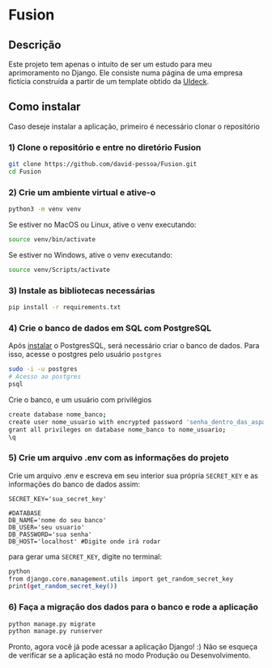 # Fusion

## Descrição
Este projeto tem apenas o intuito de ser um estudo para meu aprimoramento no Django. Ele consiste numa página de uma empresa fictícia construída a partir de um template obtido da <a href="https://uideck.com/">UIdeck</a>.

## Como instalar
Caso deseje instalar a aplicação, primeiro é necessário clonar o repositório

### 1) Clone o repositório e entre no diretório Fusion
```sh
git clone https://github.com/david-pessoa/Fusion.git
cd Fusion
```

### 2) Crie um ambiente virtual e ative-o
```sh
python3 -m venv venv
```

Se estiver no MacOS ou Linux, ative o venv executando:
```sh
source venv/bin/activate
```

Se estiver no Windows, ative o venv executando:
```sh
source venv/Scripts/activate
```

### 3) Instale as bibliotecas necessárias
```sh
pip install -r requirements.txt
```

### 4) Crie o banco de dados em SQL com PostgreSQL
Após <a href="https://www.postgresql.org/download/">instalar</a> o PostgresSQL, será necessário criar o banco de dados. Para isso, acesse o postgres pelo usuário `postgres`
```sh
sudo -i -u postgres
# Acesso ao postgres
psql
```

Crie o banco, e um usuário com privilégios
```sh
create database nome_banco;
create user nome_usuario with encrypted password 'senha_dentro_das_aspas_simples';
grant all privileges on database nome_banco to nome_usuario;
\q
```

### 5) Crie um arquivo .env com as informações do projeto
Crie um arquivo .env e escreva em seu interior sua própria `SECRET_KEY` e as informações do banco de dados assim:
```
SECRET_KEY='sua_secret_key'

#DATABASE
DB_NAME='nome do seu banco'
DB_USER='seu usuario'
DB_PASSWORD='sua senha'
DB_HOST='localhost' #Digite onde irá rodar
```
para gerar uma `SECRET_KEY`, digite no terminal:
```sh
python
from django.core.management.utils import get_random_secret_key
print(get_random_secret_key())
```

### 6) Faça a migração dos dados para o banco e rode a aplicação
```sh
python manage.py migrate
python manage.py runserver
```

Pronto, agora você já pode acessar a aplicação Django! :) Não se esqueça de verificar se a aplicação está no modo Produção ou Desenvolvimento.
